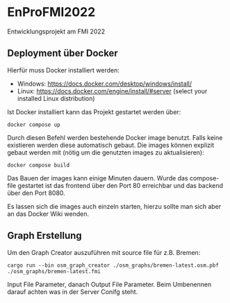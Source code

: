 # EnProFMI2022
Entwicklungsprojekt am FMI 2022

## Deployment über Docker

Hierfür muss Docker installiert werden:
* Windows: https://docs.docker.com/desktop/windows/install/
* Linux: https://docs.docker.com/engine/install/#server (select your installed Linux distribution)

Ist Docker installiert kann das Projekt gestartet werden über: 

``docker compose up``

Durch diesen Befehl werden bestehende Docker image benutzt. Falls keine existieren werden diese automatisch gebaut. 
Die images können explizit gebaut werden mit (nötig um die genutzten images zu aktualisieren):

``docker compose build``

Das Bauen der images kann einige Minuten dauern.
Wurde das compose-file gestartet ist das frontend über den Port 80 erreichbar und das backend über den Port 8080.

Es lassen sich die images auch einzeln starten, hierzu sollte man sich aber an das Docker Wiki wenden.

## Graph Erstellung

Um den Graph Creator auszuführen mit source file für z.B. Bremen:

```
cargo run --bin osm_graph_creator ./osm_graphs/bremen-latest.osm.pbf ./osm_graphs/bremen-latest.fmi
```

Input File Parameter, danach Output File Parameter.
Beim Umbenennen darauf achten was in der Server Conifg steht.